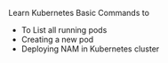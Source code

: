 Learn Kubernetes Basic Commands to 

- To List all running pods
- Creating a new pod
- Deploying NAM in Kubernetes cluster

